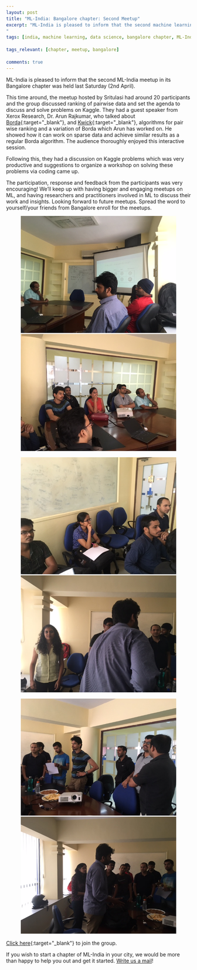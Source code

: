 ```yaml
---
layout: post
title: "ML-India: Bangalore chapter: Second Meetup"
excerpt: "ML-India is pleased to inform that the second machine learning meetup in its Bangalore chapter was held last Saturday (2nd April). The meetup involved discussion on Borde and Kwik algorithms as well as Kaggle problems.
"
tags: [india, machine learning, data science, bangalore chapter, ML-India, meetup]

tags_relevant: [chapter, meetup, bangalore]

comments: true
---
```


ML-India is pleased to inform that the second
ML-India meetup in its Bangalore chapter was held last Saturday (2nd April).

This time around, the meetup hosted by Sritulasi had around 20 participants and the group discussed ranking of pairwise data and set the agenda to discuss and solve problems on Kaggle. 
They had a guest speaker from Xerox Research, Dr. Arun Rajkumar, who talked about [Borda](https://www.math.ku.edu/~jmartin/courses/math105-F11/Lectures/chapter1-part2.pdf){:target="_blank"},
and [Kwick](https://www.cis.upenn.edu/~mkearns/papers/kwik.pdf){:target="_blank"}, algorithms for pair wise ranking and a variation of Borda which Arun has worked on. 
He showed how it can work on sparse data and achieve similar results as a regular Borda algorithm. The audience thoroughly enjoyed this interactive session.

Following this, they had a discussion on Kaggle problems which was very productive and suggestions to organize a workshop on solving these problems via coding came up. 

The participation, response and feedback from the participants was very encouraging! We’ll keep up with having bigger and engaging meetups on ML, and having researchers and practitioners
involved in ML to discuss their work and insights. Looking forward to future meetups.
Spread the word to yourself/your friends from Bangalore enroll for the meetups.

<figure class="half">
    <a href="/images/IMG_5893.JPG"><img src="/images/IMG_5893.JPG"></a>
    <a href="/images/IMG_5894.JPG"><img src="/images/IMG_5894.JPG"></a>
    <figcaption></figcaption>
</figure>

<figure class="half">
    <a href="/images/IMG_5895.JPG"><img src="/images/IMG_5895.JPG"></a>
    <a href="/images/IMG_5899.JPG"><img src="/images/IMG_5899.JPG"></a>
    <figcaption></figcaption>
</figure>

<figure class="half">
    <a href="/images/IMG_5902.JPG"><img src="/images/IMG_5902.JPG"></a>
    <a href="/images/IMG_5903.JPG"><img src="/images/IMG_5903.JPG"></a>
    <figcaption></figcaption>
</figure>

[Click here](http://www.meetup.com/Machine-Learning-India-Bangalore/){:target="_blank"} to join the group.

If you wish to start a chapter of ML-India in your city, we would be more than happy to help you out and get it started. <a href="mailto:varun@aspiringminds.com" target="_top">Write us a mail</a>!
